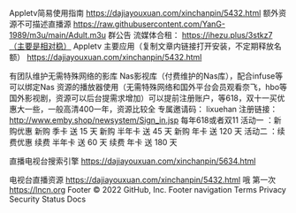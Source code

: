 
 Appletv简易使用指南
https://dajiayouxuan.com/xinchanpin/5432.html
额外资源不可描述直播源
https://raw.githubusercontent.com/YanG-1989/m3u/main/Adult.m3u
群公告
流媒体合租：
https://ihezu.plus/3stkz7（主要是相对稳）
Appletv 主要应用（复制文章内链接打开安装，不定期释放名额）
https://dajiayouxuan.com/xinchanpin/5432.html

有团队维护无需特殊网络的影库 
Nas影视库（付费维护的Nas库），配合infuse等可以绑定Nas 资源的播放器使用（无需特殊网络和国外平台会员观看奈飞，hbo等国外影视剧，资源可以后台提需求增加）可以提前注册账户，等618，双十一买优惠大一些，一般高清400一年，资源比较全
专属邀请码：
lixuehan
注册链接：
http://www.emby.shop/newsystem/Sign_in.jsp
每年618或者双11
活动一 ：新购优惠
新购 季卡 送 15 天
新购 半年卡 送 45 天
新购 年卡 送 120 天
活动二 ：续费优惠
续费 半年卡 送 60 天
续费 年卡 送 180 天


直播电视台搜索引擎
https://dajiayouxuan.com/xinchanpin/5634.html

电视台直播资源
https://dajiayouxuan.com/xinchanpin/5432.html
哦
第一次
https://lncn.org
Footer
© 2022 GitHub, Inc.
Footer navigation
Terms
Privacy
Security
Status
Docs
